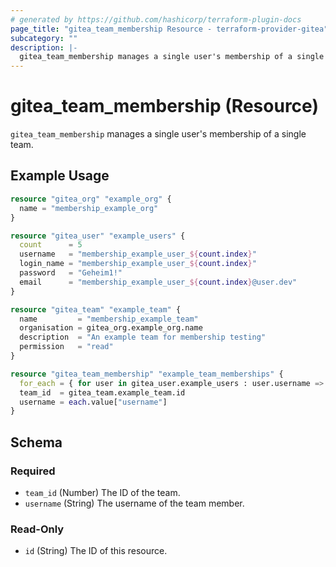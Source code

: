 ```yaml
---
# generated by https://github.com/hashicorp/terraform-plugin-docs
page_title: "gitea_team_membership Resource - terraform-provider-gitea"
subcategory: ""
description: |-
  gitea_team_membership manages a single user's membership of a single team.
---
```


# gitea_team_membership (Resource)

`gitea_team_membership` manages a single user's membership of a single team.

## Example Usage

```terraform
resource "gitea_org" "example_org" {
  name = "membership_example_org"
}

resource "gitea_user" "example_users" {
  count      = 5
  username   = "membership_example_user_${count.index}"
  login_name = "membership_example_user_${count.index}"
  password   = "Geheim1!"
  email      = "membership_example_user_${count.index}@user.dev"
}

resource "gitea_team" "example_team" {
  name         = "membership_example_team"
  organisation = gitea_org.example_org.name
  description  = "An example team for membership testing"
  permission   = "read"
}

resource "gitea_team_membership" "example_team_memberships" {
  for_each = { for user in gitea_user.example_users : user.username => user }
  team_id  = gitea_team.example_team.id
  username = each.value["username"]
}
```

<!-- schema generated by tfplugindocs -->
## Schema

### Required

- `team_id` (Number) The ID of the team.
- `username` (String) The username of the team member.

### Read-Only

- `id` (String) The ID of this resource.
